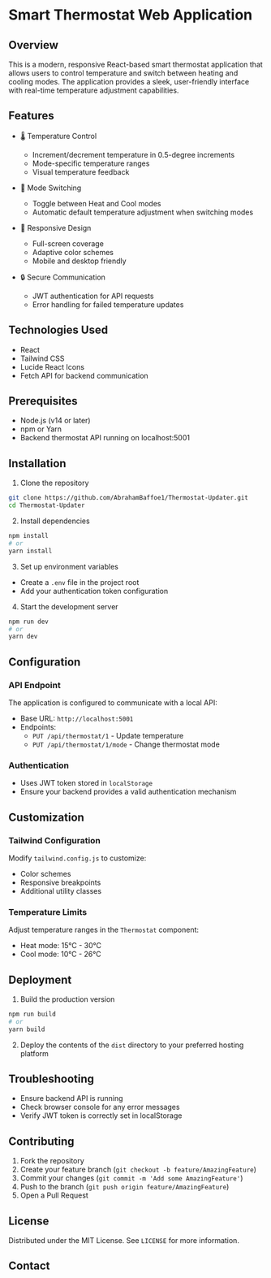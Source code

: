 # Smart Thermostat Web Application

## Overview

This is a modern, responsive React-based smart thermostat application that allows users to control temperature and switch between heating and cooling modes. The application provides a sleek, user-friendly interface with real-time temperature adjustment capabilities.

## Features

- 🌡️ Temperature Control
  - Increment/decrement temperature in 0.5-degree increments
  - Mode-specific temperature ranges
  - Visual temperature feedback

- 🔄 Mode Switching
  - Toggle between Heat and Cool modes
  - Automatic default temperature adjustment when switching modes

- 🎨 Responsive Design
  - Full-screen coverage
  - Adaptive color schemes
  - Mobile and desktop friendly

- 🔒 Secure Communication
  - JWT authentication for API requests
  - Error handling for failed temperature updates

## Technologies Used

- React
- Tailwind CSS
- Lucide React Icons
- Fetch API for backend communication

## Prerequisites

- Node.js (v14 or later)
- npm or Yarn
- Backend thermostat API running on localhost:5001

## Installation

1. Clone the repository
```bash
git clone https://github.com/AbrahamBaffoe1/Thermostat-Updater.git
cd Thermostat-Updater
```

2. Install dependencies
```bash
npm install
# or
yarn install
```

3. Set up environment variables
- Create a `.env` file in the project root
- Add your authentication token configuration

4. Start the development server
```bash
npm run dev
# or
yarn dev
```

## Configuration

### API Endpoint
The application is configured to communicate with a local API:
- Base URL: `http://localhost:5001`
- Endpoints:
  - `PUT /api/thermostat/1` - Update temperature
  - `PUT /api/thermostat/1/mode` - Change thermostat mode

### Authentication
- Uses JWT token stored in `localStorage`
- Ensure your backend provides a valid authentication mechanism

## Customization

### Tailwind Configuration
Modify `tailwind.config.js` to customize:
- Color schemes
- Responsive breakpoints
- Additional utility classes

### Temperature Limits
Adjust temperature ranges in the `Thermostat` component:
- Heat mode: 15°C - 30°C
- Cool mode: 10°C - 26°C

## Deployment

1. Build the production version
```bash
npm run build
# or
yarn build
```

2. Deploy the contents of the `dist` directory to your preferred hosting platform

## Troubleshooting

- Ensure backend API is running
- Check browser console for any error messages
- Verify JWT token is correctly set in localStorage

## Contributing

1. Fork the repository
2. Create your feature branch (`git checkout -b feature/AmazingFeature`)
3. Commit your changes (`git commit -m 'Add some AmazingFeature'`)
4. Push to the branch (`git push origin feature/AmazingFeature`)
5. Open a Pull Request

## License

Distributed under the MIT License. See `LICENSE` for more information.

## Contact
